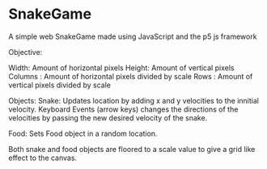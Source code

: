 # SnakeGame

A simple web SnakeGame made using JavaScript and the p5 js framework

Objective: 

Width: Amount of horizontal pixels 
Height: Amount of vertical pixels
Columns : Amount of horizontal pixels divided by scale 
Rows : Amount of vertical pixels divided by scale 

Objects:
Snake:
Updates location by adding x and y velocities to the innitial velocity.
Keyboard Events (arrow keys) changes the directions of the velocities by passing the new desired velocity of the snake.

Food:
Sets Food object in a random location. 

Both snake and food objects are floored to a scale value to give a grid like effect to the canvas.

